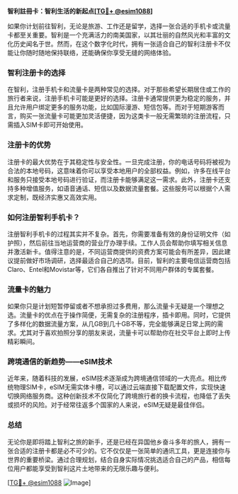 **智利註冊卡：智利生活的新起点[[TG💪+ @esim1088](https://t.me/s/esim1088)]**

如果你计划前往智利，无论是旅游、工作还是留学，选择一张合适的手机卡或流量卡都至关重要。智利是一个充满活力的南美国家，以其壮丽的自然风光和丰富的文化历史闻名于世。然而，在这个数字化时代，拥有一张适合自己的智利注册卡不仅能让你随时随地保持联络，还能确保你享受无缝的网络体验。

### 智利注册卡的选择

在智利，注册手机卡和流量卡是两种常见的选择。对于那些希望长期居住或工作的旅行者来说，注册手机卡可能是更好的选择。注册卡通常提供更为稳定的服务，并且允许用户绑定更多的服务功能，比如国际漫游、短信包等。而对于短期游客而言，购买一张流量卡可能更加灵活便捷，因为这类卡一般无需繁琐的注册流程，只需插入SIM卡即可开始使用。

### 注册卡的优势

注册卡的最大优势在于其稳定性与安全性。一旦完成注册，你的电话号码将被视为合法的本地号码，这意味着你可以享受本地用户的全部权益。例如，许多在线平台和服务只接受本地号码进行验证，而注册卡能够满足这一需求。此外，注册卡还支持多种增值服务，如语音通话、短信以及数据流量套餐。这些服务可以根据个人需求定制，既经济实惠又高效实用。

### 如何注册智利手机卡？

注册智利手机卡的过程其实并不复杂。首先，你需要准备有效的身份证明文件（如护照），然后前往当地运营商的营业厅办理手续。工作人员会帮助你填写相关信息并激活新卡。值得注意的是，不同运营商提供的资费方案可能会有所差异，因此建议提前做好市场调研，选择最适合自己的选项。目前，智利的主要电信运营商包括Claro、Entel和Movistar等，它们各自推出了针对不同用户群体的专属套餐。

### 流量卡的魅力

如果你只是计划短暂停留或者不想承担过多费用，那么流量卡无疑是一个理想之选。流量卡的优点在于操作简便，无需复杂的注册程序，插卡即用。同时，它提供了多样化的数据流量方案，从几GB到几十GB不等，完全能够满足日常上网的需求。尤其对于喜欢拍照分享的朋友来说，流量卡可以帮助你在社交平台上即时上传精彩瞬间。

### 跨境通信的新趋势——eSIM技术

近年来，随着科技的发展，eSIM技术逐渐成为跨境通信领域的一大亮点。相比传统物理SIM卡，eSIM无需实体卡槽，可以通过云端直接下载配置文件，实现快速切换网络服务商。这种创新技术不仅简化了跨境旅行者的换卡流程，也降低了丢失或损坏的风险。对于经常往返多个国家的人来说，eSIM无疑是最佳伴侣。

### 总结

无论你是即将踏上智利之旅的新手，还是已经在异国他乡奋斗多年的旅人，拥有一张合适的注册卡都是必不可少的。它不仅仅是一张简单的通讯工具，更是连接你与世界的重要桥梁。通过合理规划，结合自身实际情况挑选适合自己的产品，相信每位用户都能享受到智利这片土地带来的无限乐趣与便利。

[[TG💪+ @esim1088](https://t.me/s/esim1088) ![Image](https://i.postimg.cc/4NQfJmqS/Snipaste-2025-05-13-00-14-12.png)]